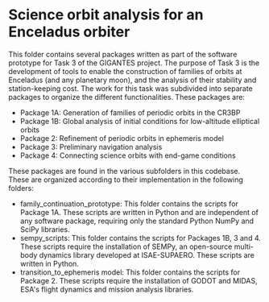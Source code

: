 # Science orbit analysis for an Enceladus orbiter
This folder contains several packages written as part of the software prototype for Task 3 of the GIGANTES project. The purpose of Task 3 is the development of tools to enable the construction of families of orbits at Enceladus (and any planetary moon), and the analysis of their stability and station-keeping cost. The work for this task was subdivided into separate packages to organize the different functionalities. These packages are:

* Package 1A: Generation of families of periodic orbits in the CR3BP
* Package 1B: Global analysis of initial conditions for low-altitude elliptical orbits
* Package 2: Refinement of periodic orbits in ephemeris model
* Package 3: Preliminary navigation analysis
* Package 4: Connecting science orbits with end-game conditions

These packages are found in the various subfolders in this codebase. These are organized according to their implementation in the following folders:

* family_continuation_prototype: This folder contains the scripts for Package 1A. These scripts are written in Python and are independent of any software package, requiring only the standard Python NumPy and SciPy libraries.
* sempy_scripts: This folder contains the scripts for Packages 1B, 3 and 4. These scripts require the installation of SEMPy, an open-source multi-body dynamics library developed at ISAE-SUPAERO. These scripts are written in Python.
* transition_to_ephemeris model: This folder contains the scripts for Package 2. These scripts require the installation of GODOT and MIDAS, ESA's flight dynamics and mission analysis libraries. 

